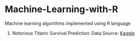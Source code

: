 # Machine-Learning-with-R
Machine learning algorithms implemented using R language

1) Notorious Titanic Survival Prediction:
Data Source: [Kaggle](https://www.kaggle.com/c/titanic)

